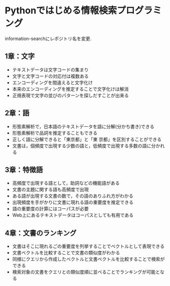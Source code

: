 

# Pythonではじめる情報検索プログラミング

information-searchにレポジトリ名を変更. 

## 1章：文字

- テキストデータは文字コードの集まり
- 文字と文字コードの対応付は複数ある
- エンコーディングを間違えると文字化け
- 本来のエンコーディングを推定することで文字化けは解消
- 正規表現で文字の並びのパターンを探しだすことが出来る


## 2章：語

- 形態素解析で，日本語のテキストデータを語に分解(分かち書き)できる
- 形態素解析で品詞を推定することもできる
- 正しく語に分解できると「東京都」と「東 京都」を区別することができる
- 文書は，個頻度で出現する少数の語と，低頻度で出現する多数の語に分かれる

## 3章：特徴語

- 高頻度で出現する語として，助詞などの機能語がある
- 文書の主題に関する語も高頻度で出現
- ある語が出現する文書の数で，その語のありふれ方がわかる
- 出現頻度を手がかりに文書に現れる語の重要度を推定できる
- 語の重要度の計算にはコーパスが必要
- Web上にあるテキストデータはコーパスとしても有用である

## 4章：文書のランキング

- 文書はそこに現れるごの重要度を列挙することでベクトルとして表現できる
- 文書ベクトルを比較することで文書の類似度がわかる
- 同様にクエリから作成したベクトルと文書ベクトルを比較することで検索ができる
- 検索対象の文書をクエリとの類似度順に並べることでランキングが可能となる

